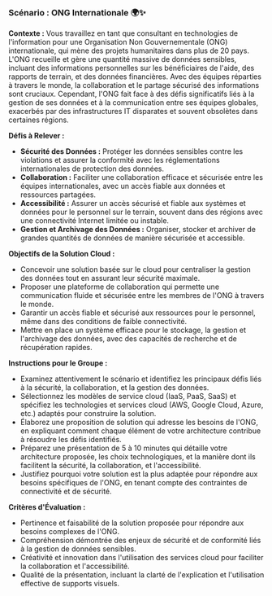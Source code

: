 ### Scénario : ONG Internationale 🌍✨

**Contexte :**
Vous travaillez en tant que consultant en technologies de l'information pour une Organisation Non Gouvernementale (ONG) internationale, qui mène des projets humanitaires dans plus de 20 pays. L'ONG recueille et gère une quantité massive de données sensibles, incluant des informations personnelles sur les bénéficiaires de l'aide, des rapports de terrain, et des données financières. Avec des équipes réparties à travers le monde, la collaboration et le partage sécurisé des informations sont cruciaux. Cependant, l'ONG fait face à des défis significatifs liés à la gestion de ses données et à la communication entre ses équipes globales, exacerbés par des infrastructures IT disparates et souvent obsolètes dans certaines régions.

**Défis à Relever :**
- **Sécurité des Données :** Protéger les données sensibles contre les violations et assurer la conformité avec les réglementations internationales de protection des données.
- **Collaboration :** Faciliter une collaboration efficace et sécurisée entre les équipes internationales, avec un accès fiable aux données et ressources partagées.
- **Accessibilité :** Assurer un accès sécurisé et fiable aux systèmes et données pour le personnel sur le terrain, souvent dans des régions avec une connectivité Internet limitée ou instable.
- **Gestion et Archivage des Données :** Organiser, stocker et archiver de grandes quantités de données de manière sécurisée et accessible.

**Objectifs de la Solution Cloud :**
- Concevoir une solution basée sur le cloud pour centraliser la gestion des données tout en assurant leur sécurité maximale.
- Proposer une plateforme de collaboration qui permette une communication fluide et sécurisée entre les membres de l'ONG à travers le monde.
- Garantir un accès fiable et sécurisé aux ressources pour le personnel, même dans des conditions de faible connectivité.
- Mettre en place un système efficace pour le stockage, la gestion et l'archivage des données, avec des capacités de recherche et de récupération rapides.

**Instructions pour le Groupe :**
- Examinez attentivement le scénario et identifiez les principaux défis liés à la sécurité, la collaboration, et la gestion des données.
- Sélectionnez les modèles de service cloud (IaaS, PaaS, SaaS) et spécifiez les technologies et services cloud (AWS, Google Cloud, Azure, etc.) adaptés pour construire la solution.
- Élaborez une proposition de solution qui adresse les besoins de l'ONG, en expliquant comment chaque élément de votre architecture contribue à résoudre les défis identifiés.
- Préparez une présentation de 5 à 10 minutes qui détaille votre architecture proposée, les choix technologiques, et la manière dont ils facilitent la sécurité, la collaboration, et l'accessibilité.
- Justifiez pourquoi votre solution est la plus adaptée pour répondre aux besoins spécifiques de l'ONG, en tenant compte des contraintes de connectivité et de sécurité.

**Critères d'Évaluation :**
- Pertinence et faisabilité de la solution proposée pour répondre aux besoins complexes de l'ONG.
- Compréhension démontrée des enjeux de sécurité et de conformité liés à la gestion de données sensibles.
- Créativité et innovation dans l'utilisation des services cloud pour faciliter la collaboration et l'accessibilité.
- Qualité de la présentation, incluant la clarté de l'explication et l'utilisation effective de supports visuels.